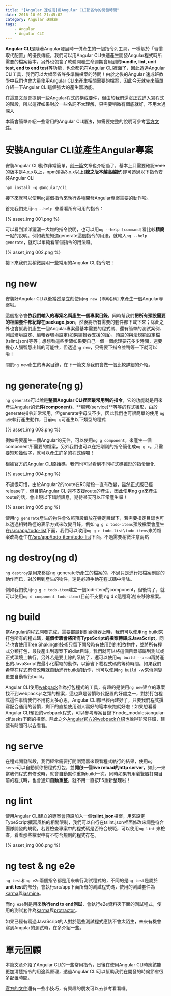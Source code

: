 ```yaml
---
title: "[Angular 速成班]用Angular CLI節省你的開發時間"
date: 2016-10-01 21:45:02
category: Angular 速成班
tags:
    - Angular
    - Angular CLI
---
```


**Angular CLI**是隨著Angular發展時一併產生的一個指令列工具，一樣基於「習慣取代配置」的優良傳統，我們可以用Angular CLI快速產生開發Angular程式時所需要的檔案範本，另外也包含了軟體開發生命週期會用到的**bundle, lint, unit test, end to end test**等功能，也全都包在Angular CLI裡面了，因此透過Angular CLI工具，我們可以大幅節省許多準備檔案的時間！由於之後的Angular 速成班教學中我們也會大量使用Angular CLI來產生相關需要的檔案，因此今天就先來簡單介紹一下Angular CLI這個強大的產生器功能。

<!-- more -->

在這篇文章會提到一些Angular程式的構成要件，但由於我們還沒正式進入寫程式的階段，所以這裡如果對於一些名詞不太理解，只需要稍微有個底就好，不用太過深入

本篇會簡單介紹一些常用的Angular CLI語法，如需要完整的說明可參考[官方文件](https://github.com/angular/angular-cli)。

# 安裝Angular CLI並產生Angular專案

安裝Angular CLI動作非常簡單，[前一篇](https://fullstackladder.dev/blog/angular-tutorial-1-hello-world/)文章也介紹過了，基本上只需要確認~~node的版本是4.x.x以上，npm須為3.x.x以上~~(**總之版本越高越好**)即可透過以下指令安裝Angular CLI

```shell
npm install -g @angular/cli
```

接下來就可以使用`ng`這個指令來執行各種開發Angular專案需要的動作啦。

首先我們先用`ng --help `來看看所有可用的指令：

{% asset_img 001.png %}

可以看到洋洋灑灑一大堆的指令說明，也可以用`ng --help [command]`看比較**精簡**一點的說明。例如我想知道generate這個指令的用法，就輸入`ng --help generate`，就可以單純看某個指令的用法囉。

{% asset_img 002.png %}

接下來我們就稍微說明一些常用的Angular CLI指令吧！

# ng new

安裝好Angular CLI以後當然是立刻使用`ng new [專案名稱]` 來產生一個Angular專案啦。

這個指令會**依我們輸入的專案名稱產生一個專案目錄**，同時幫我們**把所有預設需要的相關套件都紀錄在package.json**，然後將所有需要的套件都下載下來；除此之外也會幫我們產生一個Angular專案最基本需要的程式碼、還有簡單的測試案例、測試環境設定、編輯器環境設定(如果編輯器支援的話)、預設的與法規範設定檔(tslint.json)等等；想想看這些步驟如果要自己一個一個處理要花多少時間，還要擔心人腦智慧出錯的可能性，但透過`ng new`，只需要下指令並稍等一下就可以啦！

關於`ng new`產生的專案目錄，在下一篇文章我們會做一個比較詳細的介紹。

# ng generate(ng g)

`ng generate`可以說是**整個Angular CLI裡面最常用到的指令**，它的功能就是用來產生Angular的**元件(component)**、**服務(service)**等等的程式雛形，由於generate指令非常常用，但generate字母又不少，因此我們也可很簡單的使用 `ng g`來執行產生動作，目前`ng g`可產生以下類型的程式

{% asset_img 003.png %}

例如需要產生一個Angular的元件，可以使用`ng g component`，來產生一個component所需要的檔案，另外我們也可以在把剛剛的指令簡化成`ng g c`。只需要短短幾個字，就可以產生許多的程式碼囉！

根據[官方的Angular CLI原始碼](https://github.com/angular/angular-cli/blob/master/packages/angular-cli/commands/generate.ts)，我們也可以看到不同程式碼雛形的指令簡化

{% asset_img 004.png %}

不過很可惜，由於Angular2的route在RC階段一直有改變，雖然正式版已經release了，但目前Angular CLI還不支援route的產生，因此使用ng g r來產生route的話，會出現以下錯誤訊息，期待某天可以正常產生囉！

{% asset_img 005.png %}

使用`ng generate`產生的物件會依照預設值放在特定目錄下，若需要指定目錄也可以透過相對路徑的表示方式來改變目錄，例如`ng g c todo-items`預設檔案會產生在<u>/src/app/todo-list</u>下面，我們可以改用`ng g c todo-list\todo-items`來將檔案改為產生在<u>/src/app/todo-item/todo-list</u>下面。不過需要稍微注意兩點

# ng destroy(ng d)

`ng destroy`是用來移除ng generate所產生的檔案的，不過只是進行把檔案刪除的動作而已，對於用到產生的物件，還是必須手動在程式碼中清除。

例如我們使用`ng g c todo-item`建立一個todi-item的component，但後悔了，就可以使用`ng d component todo-item` (目前不支援 ng d c這種寫法)來移除檔案。

# ng build

當Angular的程式開發完成，需要部屬到別台機器上時，我們可以使用ng build來打包所有的程式碼，**這個步驟會將所有TypeScript的檔案轉譯成JavaScript**，同時也會使用[Tree Shaking](https://angular.io/docs/ts/latest/cookbook/aot-compiler.html#!#tree-shaking)的技術只留下開發時有使用到的相依物件，並將所有程式分類打包，最後產出到專案下的dist目錄，我們就可以將這個目錄部屬到測試或正式環境上執行。另外若是要上線的系統了，還可以使用`ng build --prod`再將產出的JavaScript做最小化壓縮的動作，以節省下載程式碼的等待時間。如果我們希望在程式有修改時就自動進行build的動作，也可以使用`ng build -`w來偵測變更並自動執行build。

Angular CLI使用[webpack](https://webpack.github.io/)作為打包程式的工具，有趣的是使用`ng new`建立的專案找不到webpack.js之類的檔案，這也算是習慣取代配置的好處之一，對於打包程式這件事情我們不用花太多心思，Angular CLI都已經內建好了，只要我們程式撰寫配合通用的習慣，剩下的直接使用別人寫好的範本來跑就好啦！如果想看看Angular CLI預設的webpack程式，可以參考專案目錄下node_modules\angular-cli\tasks下面的檔案。除此之外[Angular官方的webpack介紹](https://angular.io/docs/ts/latest/guide/webpack.html)也說得非常仔細，建議有時間可以去看看。

# ng serve

在程式開發階段，我們經常需要打開瀏覽器來觀看程式執行的結果，使用`ng serve`可以自動幫你把程式打包，並**開啟一個live reload的http server**，如此一來當我們程式有修改時，就會自動幫你重新build一次，同時如果有用瀏覽器打開目前的程式時，也會通知**自動重整**，就不用一直按F5重新整理啦！

# ng lint

使用Angular CLI建立的專案會預設加入一個**tslint.json**檔案，用來設定TypeScript撰寫風格的相關限制，我們可以自行在tslint.json裡面修改來調整符合團隊開發的規範，若要檢查專案中的程式碼是否符合規範，可以使用`ng lint` 來檢查，看看那些檔案中有不符合規則的程式存在。

{% asset_img 006.png %}

# ng test & ng e2e

`ng test`和`ng e2e`兩個指令都是用來執行測試程式的，不同的是`ng test`是屬於**unit test**的部分，會執行src/app下面所有的測試程式碼，使用的測試套件為[karma](https://karma-runner.github.io/1.0/index.html)與[jasmine](http://jasmine.github.io/)。

而n`g e2e`則是用來**執行end to end測試**，會執行e2e資料夾下面的測試程式，使用的測試套件為[karma](https://karma-runner.github.io/1.0/index.html)與[protractor](http://www.protractortest.org/#/)。

如果已經有寫過JavaScript的人對於這些測試程式應該不會太陌生，未來有機會寫到Angular的測試時，在多介紹一些。

# 單元回顧

本篇文章介紹了Angular CLI的一些常用指令，日後在使用Angular CLI時應該能更加清楚指令的用途與原理，透過Angular CLI可以幫助我們在開發的時候節省很多配置時間。

[官方的文件](https://github.com/angular/angular-cli)還有一些小技巧，有興趣的朋友可以去參考看看囉。
